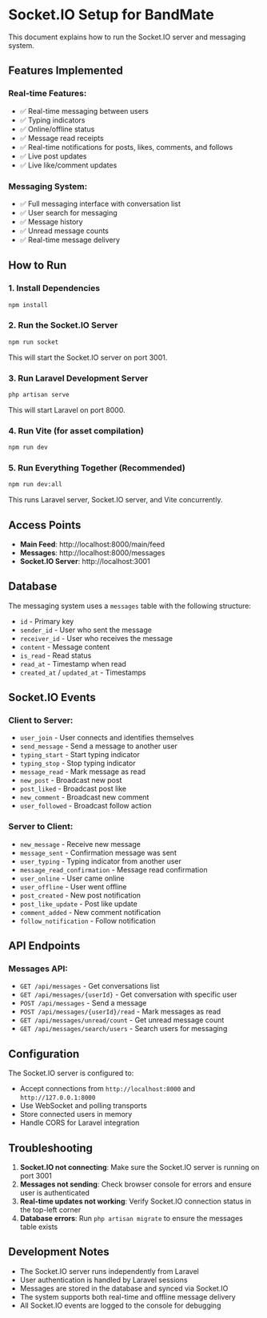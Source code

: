 # Socket.IO Setup for BandMate

This document explains how to run the Socket.IO server and messaging system.

## Features Implemented

### Real-time Features:
- ✅ Real-time messaging between users
- ✅ Typing indicators
- ✅ Online/offline status
- ✅ Message read receipts
- ✅ Real-time notifications for posts, likes, comments, and follows
- ✅ Live post updates
- ✅ Live like/comment updates

### Messaging System:
- ✅ Full messaging interface with conversation list
- ✅ User search for messaging
- ✅ Message history
- ✅ Unread message counts
- ✅ Real-time message delivery

## How to Run

### 1. Install Dependencies
```bash
npm install
```

### 2. Run the Socket.IO Server
```bash
npm run socket
```
This will start the Socket.IO server on port 3001.

### 3. Run Laravel Development Server
```bash
php artisan serve
```
This will start Laravel on port 8000.

### 4. Run Vite (for asset compilation)
```bash
npm run dev
```

### 5. Run Everything Together (Recommended)
```bash
npm run dev:all
```
This runs Laravel server, Socket.IO server, and Vite concurrently.

## Access Points

- **Main Feed**: http://localhost:8000/main/feed
- **Messages**: http://localhost:8000/messages
- **Socket.IO Server**: http://localhost:3001

## Database

The messaging system uses a `messages` table with the following structure:
- `id` - Primary key
- `sender_id` - User who sent the message
- `receiver_id` - User who receives the message
- `content` - Message content
- `is_read` - Read status
- `read_at` - Timestamp when read
- `created_at` / `updated_at` - Timestamps

## Socket.IO Events

### Client to Server:
- `user_join` - User connects and identifies themselves
- `send_message` - Send a message to another user
- `typing_start` - Start typing indicator
- `typing_stop` - Stop typing indicator
- `message_read` - Mark message as read
- `new_post` - Broadcast new post
- `post_liked` - Broadcast post like
- `new_comment` - Broadcast new comment
- `user_followed` - Broadcast follow action

### Server to Client:
- `new_message` - Receive new message
- `message_sent` - Confirmation message was sent
- `user_typing` - Typing indicator from another user
- `message_read_confirmation` - Message read confirmation
- `user_online` - User came online
- `user_offline` - User went offline
- `post_created` - New post notification
- `post_like_update` - Post like update
- `comment_added` - New comment notification
- `follow_notification` - Follow notification

## API Endpoints

### Messages API:
- `GET /api/messages` - Get conversations list
- `GET /api/messages/{userId}` - Get conversation with specific user
- `POST /api/messages` - Send a message
- `POST /api/messages/{userId}/read` - Mark messages as read
- `GET /api/messages/unread/count` - Get unread message count
- `GET /api/messages/search/users` - Search users for messaging

## Configuration

The Socket.IO server is configured to:
- Accept connections from `http://localhost:8000` and `http://127.0.0.1:8000`
- Use WebSocket and polling transports
- Store connected users in memory
- Handle CORS for Laravel integration

## Troubleshooting

1. **Socket.IO not connecting**: Make sure the Socket.IO server is running on port 3001
2. **Messages not sending**: Check browser console for errors and ensure user is authenticated
3. **Real-time updates not working**: Verify Socket.IO connection status in the top-left corner
4. **Database errors**: Run `php artisan migrate` to ensure the messages table exists

## Development Notes

- The Socket.IO server runs independently from Laravel
- User authentication is handled by Laravel sessions
- Messages are stored in the database and synced via Socket.IO
- The system supports both real-time and offline message delivery
- All Socket.IO events are logged to the console for debugging
